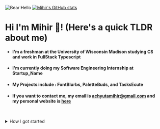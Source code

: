 ![Bear Hello](https://i.imgur.com/Ug2rb1J.gif) [![Mihir's GitHub stats](https://github-readme-stats.vercel.app/api?username=Mihir-Achyuta&theme=dark&hide=prs,issues,stars&include_all_commits=true&count_private=true&show_icons=true)](https://github.com/anuraghazra/github-readme-stats)

# Hi I'm Mihir 👋! (Here's a quick TLDR about me)

- #### I'm a freshman at the University of Wisconsin Madison studying CS and work in FullStack Typescript

- #### I'm currently doing my Software Engineering Internship at Startup_Name

- #### My Projects include : FontBlurbs, PaletteBuds, and TasksEcute

- #### If you want to contact me, my email is achyutamihir@gmail.com and my personal website is [here](https://mihirachyuta.netlify.app/)

&nbsp;

<details>
<summary>How I got started</summary>
<br/>
I write here about how I got started.
</details>
